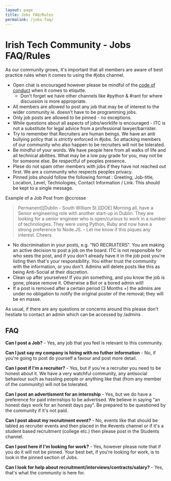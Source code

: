 ```yaml
---
layout: page
title: Jobs FAQ/Rules
permalink: /jobs-faq/
---
```


# Irish Tech Community - Jobs FAQ/Rules

As our community grows, it's important that all members are aware of best practice rules when it comes to using the #jobs channel.

* Open chat is encouraged however please be mindful of the [code of conduct](https://irishtechcommunity.com/codeofconduct/) when it comes to etiqutte.
  * Don't forget we have other channels like #python & #rant for where discussion is more appropriate.
* All members are allowed to post any job that may be of interest to the wider community ie. doesn't have to be programming jobs.
* Only job posts are allowed to be pinned - no exceptions.
* While questions about all aspects of jobs/worklife is encouraged - ITC is not a substitute for legal advice from a professional lawyer/barrister.
* Try to remember that Recruiters are human beings. We have an anti bullying policy that is _strictly_ enforced in #jobs. So attacking members of our community who also happen to be recruiters will not be tolerated. 
* Be mindful of your words. We have people here from all walks of life and all technical abilities. What may be a low pay grade for you, may not be for someone else. Be respectful of peoples presence. 
* Plese do not spam other members with jobs if they have not reached out first. We are a community who respects peoples privacy.
* Pinned jobs should follow the following format : Greeting, Job-title, Location, Level, Technologies, Contact Information / Link. This should be kept to a single message.

Example of a Job Post from @ccrosse

> Permanent][Dublin - South William St.][DOE] Morning all, have a Senior engineering role with another start-up in Dublin. They are looking for a senior engineer who is open/curious to work in a number of technologies. They were using Python, Ruby and now have a strong preference to Node.JS. - Let me know if this piques any interest. Cheers

* No discrimination in your posts, e.g. "NO RECRUITERS". You are making an active decision to post a job on the board. ITC is not responsible for who sees the post, and if you don't already have it in the job post you're listing then that's your responsibility. You either trust the community with the information, or you don't. Admins will delete posts like this as being Anti-Social at their discretion.
* Clean up after yourselves! If you pin something, and you know the job is gone, please remove it. Otherwise a Bot or a bored admin will!
* If a post is removed after a certain period (3 Months +) the admins are under no obligation to notify the original poster of the removal; they will be en masse.

As usual, if there are any questions or concerns around this please don't hestiate to contact an admin which can be accessed by /admins .

## FAQ

**Can I post a Job?** - Yes, any job that you feel is relevant to this community.

**Can I just say my company is hiring with no futher information** - No, if you're going to post do yourself a favour and post more detail.

**Can I post if I'm a recruiter?** - Yes, but if you're a recruiter you need to be honest about it. We have a very watchful community, any antisocial behaviour such as hassling people or anything like that (from any member of the community) will not be tolerated.

**Can I post an advertisment for an internship** - Yes, but we do have a preference for paid internships to be advertised. We believe in saying "an honest days work for an honest days pay". Be prepared to be questioned by the community if it's not paid.

**Can I post about my recruitment event?** - No, events like that should be labled as recruiter events and then placed in the #events channel or if it's a student based recruitment (college etc.) then please post in the Students channel.

**Can I post here if I'm looking for work?** - Yes, however please note that if you do it will not be pinned. Your best bet, if you're looking for work, is to look in the pinned section of Jobs.

**Can I look for help about recruitment/interviews/contracts/salary?** - Yes, that's what the community is here for.

